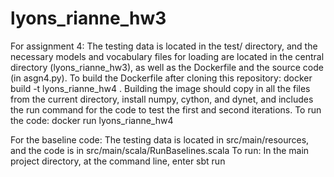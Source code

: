 # lyons_rianne_hw3

For assignment 4:
The testing data is located in the test/ directory, and the necessary models and vocabulary files for loading are located in the central directory (lyons_rianne_hw3), as well as the Dockerfile and the source code (in asgn4.py).
To build the Dockerfile after cloning this repository: docker build -t lyons_rianne_hw4 .
Building the image should copy in all the files from the current directory, install numpy, cython, and dynet, and includes the run command for the code to test the first and second iterations.
To run the code: docker run lyons_rianne_hw4


For the baseline code:
The testing data is located in src/main/resources, and the code is in src/main/scala/RunBaselines.scala
To run: In the main project directory, at the command line, enter sbt run
